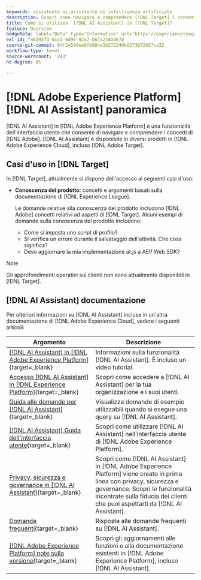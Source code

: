 ```yaml
---
keywords: assistente ai;assistente di intelligenza artificiale
description: Scopri come navigare e comprendere [!DNL Target] i concetti con [!DNL AI Assistant].
title: Come si utilizza  [!DNL AI Assistant] in [!DNL Target]?
feature: Overview
badgeBeta: label="Beta" type="Informative" url="https://experienceleague.adobe.com/docs/target/using/introduction/intro.html?lang=it#beta newtab=true" tooltip="Cosa sono le funzioni beta in [!DNL Adobe Target]."
exl-id: f46d95f3-0ca3-4d96-92a7-b67a2c8a4678
source-git-commit: 84f2e590ee9fb984a3b272240b0373072057ca32
workflow-type: tm+mt
source-wordcount: '243'
ht-degree: 6%

---
```


# [!DNL Adobe Experience Platform] [!DNL AI Assistant] panoramica

[!DNL AI Assistant] in [!DNL Adobe Experience Platform] è una funzionalità dell&#39;interfaccia utente che consente di navigare e comprendere i concetti di [!DNL Adobe]. [!DNL AI Assistant] è disponibile in diversi prodotti in [!DNL Adobe Experience Cloud], incluso [!DNL Adobe Target].

## Casi d&#39;uso in [!DNL Target]

In [!DNL Target], attualmente si dispone dell&#39;accesso ai seguenti casi d&#39;uso:

* **Conoscenza del prodotto**: concetti e argomenti basati sulla documentazione di [!DNL Experience League].

  Le domande relative alla conoscenza del prodotto includono [!DNL Adobe] concetti relativi ad aspetti di [!DNL Target]. Alcuni esempi di domande sulla conoscenza del prodotto includono:

   * Come si imposta uno script di profilo?
   * Si verifica un errore durante il salvataggio dell&#39;attività. Che cosa significa?
   * Devo aggiornare la mia implementazione at.js a AEP Web SDK?

>[!NOTE]
>
>Gli approfondimenti operativi sui clienti non sono attualmente disponibili in [!DNL Target].

## [!DNL AI Assistant] documentazione

Per ulteriori informazioni su [!DNL AI Assistant] incluse in un&#39;altra documentazione di [!DNL Adobe Experience Cloud], vedere i seguenti articoli:

| Argomento | Descrizione |
| --- | --- |
| [[!DNL AI Assistant] in [!DNL Adobe Experience Platform]](https://experienceleague.adobe.com/it/docs/experience-platform/ai-assistant/home){target=_blank} | Informazioni sulla funzionalità [!DNL AI Assistant]. È incluso un video tutorial. |
| [Accesso [!DNL AI Assistant] in [!DNL Experience Platform]](https://experienceleague.adobe.com/it/docs/experience-platform/ai-assistant/access){target=_blank} | Scopri come accedere a [!DNL AI Assistant] per la tua organizzazione e i suoi utenti. |
| [Guida alle domande per [!DNL AI Assistant]](https://experienceleague.adobe.com/it/docs/experience-platform/ai-assistant/questions){target=_blank} | Visualizza domande di esempio utilizzabili quando si esegue una query su [!DNL AI Assistant]. |
| [[!DNL AI Assistant] Guida dell&#39;interfaccia utente](https://experienceleague.adobe.com/it/docs/experience-platform/ai-assistant/ui-guide){target=_blank} | Scopri come utilizzare [!DNL AI Assistant] nell&#39;interfaccia utente di [!DNL Adobe Experience Platform]. |
| [Privacy, sicurezza e governance in [!DNL AI Assistant]](https://experienceleague.adobe.com/it/docs/experience-platform/ai-assistant/privacy){target=_blank} | Scopri come [!DNL AI Assistant] in [!DNL Adobe Experience Platform] viene creato in prima linea con privacy, sicurezza e governance. Scopri le funzionalità incentrate sulla fiducia dei clienti che puoi aspettarti da [!DNL AI Assistant]. |
| [Domande frequenti](https://experienceleague.adobe.com/it/docs/experience-platform/ai-assistant/faq){target=_blank} | Risposte alle domande frequenti su [!DNL AI Assistant]. |
| [[!DNL Adobe Experience Platform] note sulla versione](https://experienceleague.adobe.com/it/docs/experience-platform/release-notes/latest){target=_blank} | Scopri gli aggiornamenti alle funzioni e alla documentazione esistenti in [!DNL Adobe Experience Platform], incluso [!DNL AI Assistant]. |